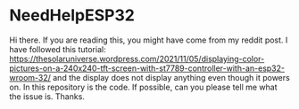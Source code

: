# NeedHelpESP32

Hi there. If you are reading this, you might have come from my reddit post. I have followed this tutorial: https://thesolaruniverse.wordpress.com/2021/11/05/displaying-color-pictures-on-a-240x240-tft-screen-with-st7789-controller-with-an-esp32-wroom-32/ and the display does not display anything even though it powers on. In this repository is the code. If possible, can you please tell me what the issue is. Thanks. 
